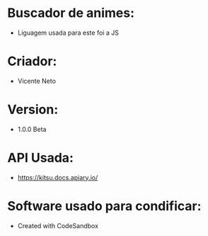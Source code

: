 # Buscador de animes:
- Liguagem usada para este foi a JS
# Criador:
- Vicente Neto
# Version:
- 1.0.0 Beta
# API Usada:
- https://kitsu.docs.apiary.io/
# Software usado para condificar:
- Created with CodeSandbox
